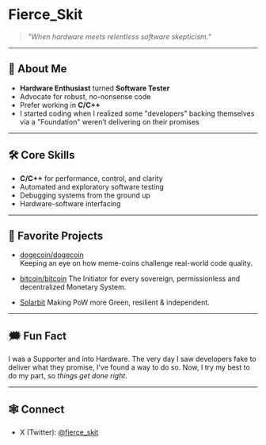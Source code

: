 # Fierce_Skit

> _"When hardware meets relentless software skepticism."_

---

## 👾 About Me

- **Hardware Enthusiast** turned **Software Tester**
- Advocate for robust, no-nonsense code
- Prefer working in **C/C++**
- I started coding when I realized some "developers" backing themselves via a "Foundation" weren’t delivering on their promises

---

## 🛠️ Core Skills

- **C/C++** for performance, control, and clarity
- Automated and exploratory software testing
- Debugging systems from the ground up
- Hardware-software interfacing

---

## 🚩 Favorite Projects

- [dogecoin/dogecoin](https://github.com/dogecoin/dogecoin)  
  Keeping an eye on how meme-coins challenge real-world code quality.

- [bitcoin/bitcoin](https://github.com/bitcoin/bitcoin)
  The Initiator for every sovereign, permissionless and decentralized Monetary System.

- [Solarbit](https://github.com/CryptoIceMLH/SolarBit)
  Making PoW more Green, resilient & independent.



---

## 🗯️ Fun Fact

I was a Supporter and into Hardware.
The very day I saw developers fake to deliver what they promise, I've found a way to do so.
Now, I try my best to do my part, so _things get done right_.

---

## 🕸️ Connect

- X (Twitter): [@fierce_skit](https://x.com/Fierce_Skit)
